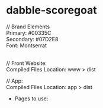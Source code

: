 # dabble-scoregoat


// Brand Elements<br>
Primary: #00335C<br>
Secondary: #07D2E8<br>
Font: Montserrat<br>
<br>

// Front Website:<br>
Compiled Files Location: www > dist

// App:<br>
Compiled Files Location: app > dist<br>
- Pages to use: 
